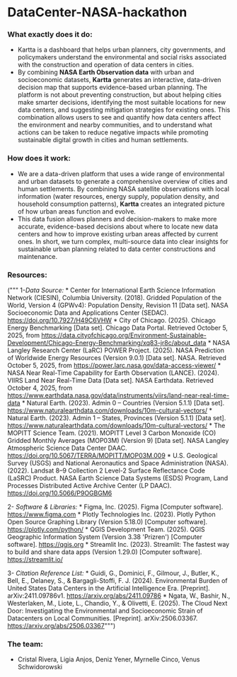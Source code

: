 # DataCenter-NASA-hackathon

### **What exactly does it do:**
- Kartta is a dashboard that helps urban planners, city governments, and policymakers understand the environmental and social risks associated with the construction and operation of data centers in cities.
- By combining **NASA Earth Observation data** with urban and socioeconomic datasets, **Kartta** generates an interactive, data-driven decision map that supports evidence-based urban planning.
The platform is not about preventing construction, but about helping cities make smarter decisions, identifying the most suitable locations for new data centers, and suggesting mitigation strategies for existing ones. This combination allows users to see and quantify how data centers affect the environment and nearby communities, and to understand what actions can be taken to reduce negative impacts while promoting sustainable digital growth in cities and human settlements.

### **How does it work:**
- We are a data-driven platform that uses a wide range of environmental and urban datasets to generate a comprehensive overview of cities and human settlements.
By combining NASA satellite observations with local information (water resources, energy supply, population density, and household consumption patterns), **Kartta** creates an integrated picture of how urban areas function and evolve.
- This data fusion allows planners and decision-makers to make more accurate, evidence-based decisions about where to locate new data centers and how to improve existing urban areas affected by current ones. In short, we turn complex, multi-source data into clear insights for sustainable urban planning related to data center constructions and maintenance.


### **Resources:**
("""
1-*Data Source:*
    * Center for International Earth Science Information Network (CIESIN), Columbia University. (2018). Gridded Population of the World, Version 4 (GPWv4): Population Density, Revision 11 [Data set]. NASA Socioeconomic Data and Applications Center (SEDAC). https://doi.org/10.7927/H49C6VHW
    * City of Chicago. (2025). Chicago Energy Benchmarking [Data set]. Chicago Data Portal. Retrieved October 5, 2025, from https://data.cityofchicago.org/Environment-Sustainable-Development/Chicago-Energy-Benchmarking/xq83-jr8c/about_data
    * NASA Langley Research Center (LaRC) POWER Project. (2025). NASA Prediction of Worldwide Energy Resources (Version 9.0.1) [Data set]. NASA. Retrieved October 5, 2025, from https://power.larc.nasa.gov/data-access-viewer/
    * NASA Near Real-Time Capability for Earth Observation (LANCE). (2024). VIIRS Land Near Real-Time Data [Data set]. NASA Earthdata. Retrieved October 4, 2025, from https://www.earthdata.nasa.gov/data/instruments/viirs/land-near-real-time-data
    * Natural Earth. (2023). Admin 0 – Countries (Version 5.1.1) [Data set]. https://www.naturalearthdata.com/downloads/10m-cultural-vectors/
    * Natural Earth. (2023). Admin 1 – States, Provinces (Version 5.1.1) [Data set]. https://www.naturalearthdata.com/downloads/10m-cultural-vectors/
    * The MOPITT Science Team. (2021). MOPITT Level 3 Carbon Monoxide (CO) Gridded Monthly Averages (MOP03M) (Version 9) [Data set]. NASA Langley Atmospheric Science Data Center DAAC. https://doi.org/10.5067/TERRA/MOPITT/MOP03M.009
    * U.S. Geological Survey (USGS) and National Aeronautics and Space Administration (NASA). (2022). Landsat 8–9 Collection 2 Level-2 Surface Reflectance Code (LaSRC) Product. NASA Earth Science Data Systems (ESDS) Program, Land Processes Distributed Active Archive Center (LP DAAC). https://doi.org/10.5066/P9OGBGM6

2- *Software & Libraries:*
    * Figma, Inc. (2025). Figma [Computer software]. https://www.figma.com
    * Plotly Technologies Inc. (2023). Plotly Python Open Source Graphing Library (Version 5.18.0) [Computer software]. https://plotly.com/python/
    * QGIS Development Team. (2025). QGIS Geographic Information System (Version 3.38 'Prizren') [Computer software]. https://qgis.org
    * Streamlit Inc. (2023). Streamlit: The fastest way to build and share data apps (Version 1.29.0) [Computer software]. https://streamlit.io/

3- *Citation Reference List:*
    * Guidi, G., Dominici, F., Gilmour, J., Butler, K., Bell, E., Delaney, S., & Bargagli-Stoffi, F. J. (2024). Environmental Burden of United States Data Centers in the Artificial Intelligence Era. [Preprint]. arXiv:2411.09786v1. https://arxiv.org/abs/2411.09786
    * Ngata, W., Bashir, N., Westerlaken, M., Liote, L., Chandio, Y., & Olivetti, E. (2025). The Cloud Next Door: Investigating the Environmental and Socioeconomic Strain of Datacenters on Local Communities. [Preprint]. arXiv:2506.03367. https://arxiv.org/abs/2506.03367""")

### The team: 
- Cristal Rivera, Ligia Anjos, Deniz Yener, Myrnelle Cinco, Venus Schwidorowski

